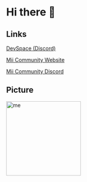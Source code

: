 # Hi there 👋

## Links

[DevSpace (Discord)](https://discord.gg/4nSKCE9RRn)

[Mii Community Website](https://mii.community/)

[Mii Community Discord](https://invite.mii.community)

## Picture

<div>
  <img alt="me" width="200px" align="left" src="https://cdn.discordapp.com/attachments/752286472383758416/757471800203673700/me.png" />
</div>
